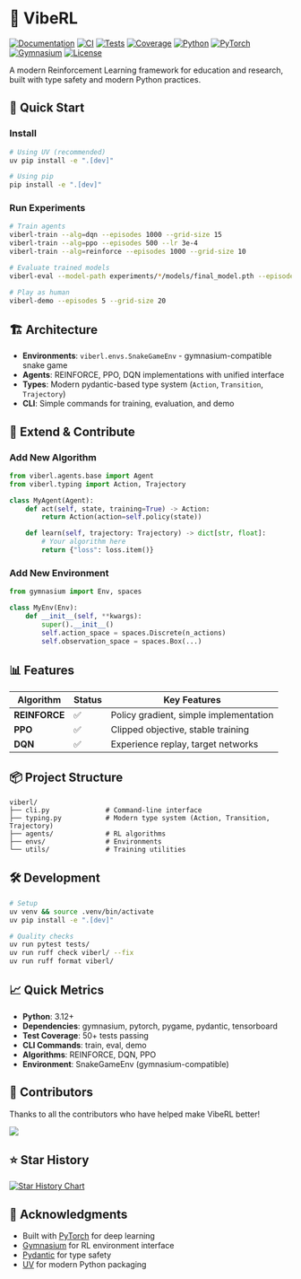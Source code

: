 # 🚀 VibeRL

[![Documentation](https://img.shields.io/badge/docs-0xwelt.github.io%2FVibeRL-blue?style=for-the-badge&logo=github-pages)](https://0xwelt.github.io/VibeRL/)
[![CI](https://img.shields.io/github/actions/workflow/status/0xWelt/VibeRL/docs.yml?branch=main&style=for-the-badge&logo=github-actions)](https://github.com/0xWelt/VibeRL/actions)
[![Tests](https://img.shields.io/github/actions/workflow/status/0xWelt/VibeRL/pytest.yml?branch=main&style=for-the-badge&logo=github-actions&label=tests)](https://github.com/0xWelt/VibeRL/actions/workflows/pytest.yml)
[![Coverage](https://img.shields.io/codecov/c/github/0xWelt/VibeRL?style=for-the-badge&logo=codecov)](https://codecov.io/gh/0xWelt/VibeRL)
[![Python](https://img.shields.io/badge/python-3.12+-3776ab?style=for-the-badge&logo=python&logoColor=white)](https://www.python.org/downloads/)
[![PyTorch](https://img.shields.io/badge/PyTorch-ee4c2c?style=for-the-badge&logo=pytorch&logoColor=white)](https://pytorch.org/)
[![Gymnasium](https://img.shields.io/badge/Gymnasium-008000?style=for-the-badge&logo=openai&logoColor=white)](https://gymnasium.farama.org/)
[![License](https://img.shields.io/badge/license-MIT-green?style=for-the-badge&logo=mit)](https://opensource.org/licenses/MIT)

A modern Reinforcement Learning framework for education and research, built with type safety and modern Python practices.

## 🎯 Quick Start

### Install
```bash
# Using UV (recommended)
uv pip install -e ".[dev]"

# Using pip
pip install -e ".[dev]"
```

### Run Experiments
```bash
# Train agents
viberl-train --alg=dqn --episodes 1000 --grid-size 15
viberl-train --alg=ppo --episodes 500 --lr 3e-4
viberl-train --alg=reinforce --episodes 1000 --grid-size 10

# Evaluate trained models
viberl-eval --model-path experiments/*/models/final_model.pth --episodes 10

# Play as human
viberl-demo --episodes 5 --grid-size 20
```

## 🏗️ Architecture

- **Environments**: `viberl.envs.SnakeGameEnv` - gymnasium-compatible snake game
- **Agents**: REINFORCE, PPO, DQN implementations with unified interface
- **Types**: Modern pydantic-based type system (`Action`, `Transition`, `Trajectory`)
- **CLI**: Simple commands for training, evaluation, and demo

## 🔧 Extend & Contribute

### Add New Algorithm
```python
from viberl.agents.base import Agent
from viberl.typing import Action, Trajectory

class MyAgent(Agent):
    def act(self, state, training=True) -> Action:
        return Action(action=self.policy(state))

    def learn(self, trajectory: Trajectory) -> dict[str, float]:
        # Your algorithm here
        return {"loss": loss.item()}
```

### Add New Environment
```python
from gymnasium import Env, spaces

class MyEnv(Env):
    def __init__(self, **kwargs):
        super().__init__()
        self.action_space = spaces.Discrete(n_actions)
        self.observation_space = spaces.Box(...)
```

## 📊 Features

| Algorithm | Status | Key Features |
|-----------|--------|--------------|
| **REINFORCE** | ✅ | Policy gradient, simple implementation |
| **PPO** | ✅ | Clipped objective, stable training |
| **DQN** | ✅ | Experience replay, target networks |

## 📦 Project Structure
```
viberl/
├── cli.py              # Command-line interface
├── typing.py           # Modern type system (Action, Transition, Trajectory)
├── agents/             # RL algorithms
├── envs/               # Environments
└── utils/              # Training utilities
```

## 🛠️ Development
```bash
# Setup
uv venv && source .venv/bin/activate
uv pip install -e ".[dev]"

# Quality checks
uv run pytest tests/
uv run ruff check viberl/ --fix
uv run ruff format viberl/
```

## 📈 Quick Metrics
- **Python**: 3.12+
- **Dependencies**: gymnasium, pytorch, pygame, pydantic, tensorboard
- **Test Coverage**: 50+ tests passing
- **CLI Commands**: train, eval, demo
- **Algorithms**: REINFORCE, DQN, PPO
- **Environment**: SnakeGameEnv (gymnasium-compatible)

## 🤝 Contributors

Thanks to all the contributors who have helped make VibeRL better!

<a href="https://github.com/0xWelt/VibeRL/graphs/contributors">
  <img src="https://contrib.rocks/image?repo=0xWelt/VibeRL" />
</a>

## ⭐ Star History

[![Star History Chart](https://api.star-history.com/svg?repos=0xWelt/VibeRL&type=Date)](https://star-history.com/#0xWelt/VibeRL&Date)

## 🙏 Acknowledgments

- Built with [PyTorch](https://pytorch.org/) for deep learning
- [Gymnasium](https://gymnasium.farama.org/) for RL environment interface
- [Pydantic](https://docs.pydantic.dev/) for type safety
- [UV](https://docs.astral.sh/uv/) for modern Python packaging

